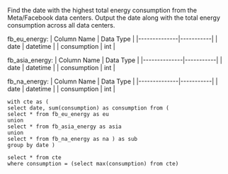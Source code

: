 Find the date with the highest total energy consumption from the Meta/Facebook data centers. Output the date along with the total energy consumption across all data centers.

fb_eu_energy:
| Column Name  | Data Type |
|--------------|-----------|
| date         | datetime  |
| consumption  | int       |

fb_asia_energy:
| Column Name  | Data Type |
|--------------|-----------|
| date         | datetime  |
| consumption  | int       |

fb_na_energy:
| Column Name  | Data Type |
|--------------|-----------|
| date         | datetime  |
| consumption  | int       |

```
with cte as (
select date, sum(consumption) as consumption from (
select * from fb_eu_energy as eu
union
select * from fb_asia_energy as asia 
union
select * from fb_na_energy as na ) as sub
group by date )

select * from cte
where consumption = (select max(consumption) from cte)
```
